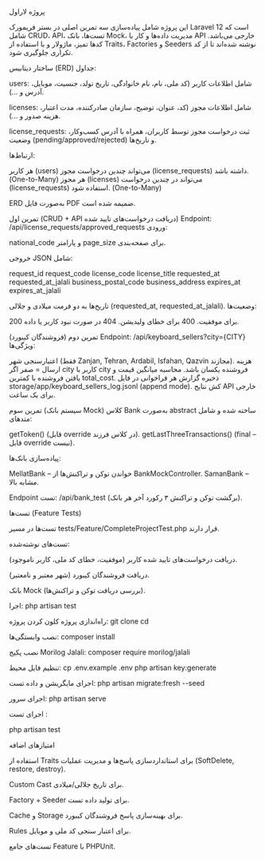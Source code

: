 پروژه لاراول 



این پروژه شامل پیاده‌سازی سه تمرین اصلی در بستر فریمورک Laravel 12 است که شامل CRUD، API، تست‌ها، بانک Mock، مدیریت داده‌ها و کار با API خارجی می‌باشد. کدها تمیز، ماژولار و با استفاده از Traits، Factories و Seeders نوشته شده‌اند تا از کد تکراری جلوگیری شود.
  



ساختار دیتابیس (ERD)
جداول:

users: شامل اطلاعات کاربر (کد ملی، نام، نام خانوادگی، تاریخ تولد، جنسیت، موبایل، آدرس و ...).


licenses: شامل اطلاعات مجوز (کد، عنوان، توضیح، سازمان صادرکننده، مدت اعتبار، هزینه صدور و ...).


license_requests: ثبت درخواست مجوز توسط کاربران، همراه با آدرس کسب‌وکار، وضعیت (pending/approved/rejected) و تاریخ‌ها.




ارتباط‌ها:

هر کاربر (users) می‌تواند چندین درخواست مجوز (license_requests) داشته باشد. (One-to-Many)
هر مجوز (licenses) می‌تواند در چندین درخواست (license_requests) استفاده شود. (One-to-Many)

ERD به‌صورت فایل PDF ضمیمه شده است.




تمرین اول (CRUD + API دریافت درخواست‌های تایید شده)
Endpoint: /api/license_requests/approved_requests
ورودی:

national_code و پارامتر page_size برای صفحه‌بندی.

خروجی JSON شامل:

request_id
request_code
license_code
license_title
requested_at
requested_at_jalali
business_postal_code
business_address
expires_at
expires_at_jalali

تاریخ‌ها به دو فرمت میلادی و جلالی (requested_at, requested_at_jalali).
وضعیت‌ها:

200 برای موفقیت.
400 برای خطای ولیدیشن.
404 در صورت نبود کاربر یا داده.

تمرین دوم (فروشندگان کیبورد)
Endpoint: /api/keyboard_sellers?city={CITY}
ویژگی‌ها:

اعتبارسنجی شهر (فقط Zanjan, Tehran, Ardabil, Isfahan, Qazvin مجازند).
هزینه ارسال = صفر اگر city کاربر با city فروشنده یکسان باشد.
محاسبه میانگین قیمت و یافتن فروشنده با کمترین total_cost.
ذخیره گزارش هر فراخوانی در فایل storage/app/keyboard_sellers_log.jsonl (append mode).
کش نتایج API خارجی برای یک ساعت.





تمرین سوم (سیستم بانک Mock)
کلاس Bank به‌صورت abstract ساخته شده و شامل متدهای:

getToken() (قابل override در کلاس فرزند).
getLastThreeTransactions() (final – قابل override نیست).


پیاده‌سازی بانک‌ها:

MellatBank – خواندن توکن و تراکنش‌ها از BankMockController.
SamanBank – مشابه بالا.


Endpoint تست: /api/bank_test (برگشت توکن و تراکنش ۳ رکورد آخر هر بانک).



تست‌ها (Feature Tests)


تست‌ها در مسیر tests/Feature/CompleteProjectTest.php قرار دارند.


تست‌های نوشته‌شده:

دریافت درخواست‌های تایید شده کاربر (موفقیت، خطای کد ملی، کاربر ناموجود).


دریافت فروشندگان کیبورد (شهر معتبر و نامعتبر).


بانک Mock (بررسی دریافت توکن و تراکنش‌ها).


اجرا:
php artisan test

راه‌اندازی پروژه
کلون کردن پروژه:
git clone <repo-url>
cd <project>


نصب وابستگی‌ها:
composer install


نصب پکیج Morilog Jalali:
composer require morilog/jalali


تنظیم فایل محیط:
cp .env.example .env
php artisan key:generate


اجرای مایگریشن و داده تست:
php artisan migrate:fresh --seed


اجرای سرور:
php artisan serve


اجرای تست :

php artisan test 

امتیازهای اضافه

استفاده از Traits برای استانداردسازی پاسخ‌ها و مدیریت عملیات (SoftDelete, restore, destroy).

Custom Cast برای تاریخ جلالی/میلادی.

Factory + Seeder برای تولید داده تست.

Cache و Storage برای بهینه‌سازی پاسخ فروشندگان کیبورد.

Rules  برای اعتبار سنجی کد ملی و موبایل.

تست‌های جامع Feature با PHPUnit.
